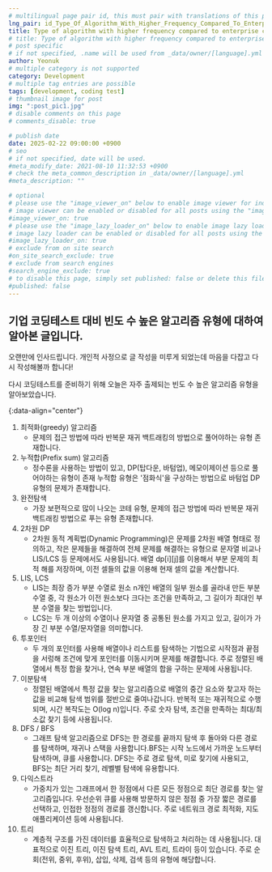 ```yaml
---
# multilingual page pair id, this must pair with translations of this page. (This name must be unique)
lng_pair: id_Type_Of_Algorithm_With_Higher_Frequency_Compared_To_Enterprise_Coding_Tests
title: Type of algorithm with higher frequency compared to enterprise coding tests
# title: Type of algorithm with higher frequency compared to enterprise coding tests
# post specific
# if not specified, .name will be used from _data/owner/[language].yml
author: Yeonuk
# multiple category is not supported
category: Development
# multiple tag entries are possible
tags: [development, coding test]
# thumbnail image for post
img: ":post_pic1.jpg"
# disable comments on this page
# comments_disable: true

# publish date
date: 2025-02-22 09:00:00 +0900
# seo
# if not specified, date will be used.
#meta_modify_date: 2021-08-10 11:32:53 +0900
# check the meta_common_description in _data/owner/[language].yml
#meta_description: ""

# optional
# please use the "image_viewer_on" below to enable image viewer for individual pages or posts (_posts/ or [language]/_posts folders).
# image viewer can be enabled or disabled for all posts using the "image_viewer_posts: true" setting in _data/conf/main.yml.
#image_viewer_on: true
# please use the "image_lazy_loader_on" below to enable image lazy loader for individual pages or posts (_posts/ or [language]/_posts folders).
# image lazy loader can be enabled or disabled for all posts using the "image_lazy_loader_posts: true" setting in _data/conf/main.yml.
#image_lazy_loader_on: true
# exclude from on site search
#on_site_search_exclude: true
# exclude from search engines
#search_engine_exclude: true
# to disable this page, simply set published: false or delete this file
#published: false
---
```


<!-- outline-start -->

## 기업 코딩테스트 대비 빈도 수 높은 알고리즘 유형에 대하여 알아본 글입니다.

오랜만에 인사드립니다. 개인적 사정으로 글 작성을 미루게 되었는데 마음을 다잡고 다시 작성해볼까 합니다!

다시 코딩테스트를 준비하기 위해 오늘은 자주 출제되는 빈도 수 높은 알고리즘 유형을 알아보았습니다.

{:data-align="center"}

<!-- outline-end -->

1. 최적화(greedy) 알고리즘
   - 문제의 접근 방법에 따라 반복문 재귀 백트래킹의 방법으로 풀어야하는 유형 존재합니다.
2. 누적합(Prefix sum) 알고리즘
   - 정수론을 사용하는 방법이 있고, DP(탑다운, 바텀업), 메모이제이션 등으로 풀어야하는 유형이 존재 누적합 유형은 '점화식'을 구상하는 방법으로 바텀업 DP 유형의 문제가 존재합니다.
3. 완전탐색
   - 가장 보편적으로 많이 나오는 코테 유형, 문제의 접근 방법에 따라 반복문 재귀 백트래킹 방법으로 푸는 유형 존재합니다.
4. 2차원 DP
   - 2차원 동적 계획법(Dynamic Programming)은 문제를 2차원 배열 형태로 정의하고, 작은 문제들을 해결하여 전체 문제를 해결하는 유형으로 문자열 비교나 LIS/LCS 등 문제에서도 사용됩니다. 배열 dp[i][j]를 이용해서 부분 문제의 최적 해를 저장하며, 이전 셀들의 값을 이용해 현재 셀의 값을 계산합니다.
5. LIS, LCS
   - LIS는 최장 증가 부분 수열로 원소 n개인 배열의 일부 원소를 골라내 만든 부분 수열 중, 각 원소가 이전 원소보다 크다는 조건을 만족하고, 그 길이가 최대인 부분 수열을 찾는 방법입니다.
   - LCS는 두 개 이상의 수열이나 문자열 중 공통된 원소를 가지고 있고, 길이가 가장 긴 부분 수열/문자열을 의미합니다.
6. 투포인터
   - 두 개의 포인터를 사용해 배열이나 리스트를 탐색하는 기법으로 시작점과 끝점을 서렁해 조건에 맞게 포인터를 이동시키며 문제를 해결합니다. 주로 정렬된 배열에서 특정 합을 찾거나, 연속 부분 배열의 합을 구하는 문제에 사용됩니다.
7. 이분탐색
   - 정렬된 배열에서 특정 값을 찾는 알고리즘으로 배열의 중간 요소와 찾고자 하는 값을 비교해 탐색 범위를 절반으로 줄여나갑니다. 반복적 또는 재귀적으로 수행되며, 시간 복작도는 O(log n)입니다. 주로 숫자 탐색, 조건을 만족하는 최대/최소값 찾기 등에 사용됩니다.
8. DFS / BFS
   - 그래프 탐색 알고리즘으로 DFS는 한 경로를 끝까지 탐색 후 돌아와 다른 경로를 탐색하며, 재귀나 스택을 사용합니다.BFS는 시작 노드에서 가까운 노드부터 탐색하며, 큐를 사용합니다. DFS는 주로 경로 탐색, 미로 찾기에 사용되고, BFS는 최단 거리 찾기, 레벨별 탐색에 유용합니다.
9. 다익스트라
   - 가중치가 있는 그래프에서 한 정점에서 다른 모든 정점으로 최단 경로를 찾는 알고리즘입니다. 우선순위 큐를 사용해 방문하지 않은 정점 중 가장 짧은 경로를 선택하고, 인접한 정점의 경로를 갱신합니다. 주로 네트워크 경로 최적화, 지도 애플리케이션 등에 사용됩니다.
10. 트리
    - 계층적 구조를 가진 데이터를 효율적으로 탐색하고 처리하는 데 사용됩니다. 대표적으로 이진 트리, 이진 탐색 트리, AVL 트리, 트라이 등이 있습니다. 주로 순회(전위, 중위, 후위), 삽입, 삭제, 검색 등의 유형에 해당합니다.

